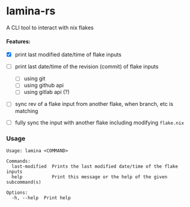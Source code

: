 # lamina-rs

A CLI tool to interact with nix flakes

#### Features:

- [x] print last modified date/time of flake inputs
- [ ] print last date/time of the revision (commit) of flake inputs
  - [ ] using git
  - [ ] using github api
  - [ ] using gitlab api (?)
- [ ] sync rev of a flake input from another flake, when branch, etc is matching
- [ ] fully sync the input with another flake including modifying `flake.nix`


### Usage

```
Usage: lamina <COMMAND>

Commands:
  last-modified  Prints the last modified date/time of the flake inputs
  help           Print this message or the help of the given subcommand(s)

Options:
  -h, --help  Print help
```
